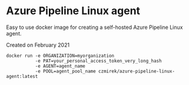 # Azure Pipeline Linux agent

Easy to use docker image for creating a self-hosted Azure Pipeline Linux agent.

Created on February 2021

```console
docker run -e ORGANIZATION=myorganization 
           -e PAT=your_personal_access_token_very_long_hash 
           -e AGENT=agent_name 
           -e POOL=agent_pool_name czmirek/azure-pipeline-linux-agent:latest
```